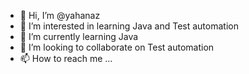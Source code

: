 - 👋 Hi, I’m @yahanaz
- 👀 I’m interested in learning Java and Test automation
- 🌱 I’m currently learning Java
- 💞️ I’m looking to collaborate on Test automation
- 📫 How to reach me ...

<!---
yahanaz/yahanaz is a ✨ special ✨ repository because its `README.md` (this file) appears on your GitHub profile.
You can click the Preview link to take a look at your changes.
--->
